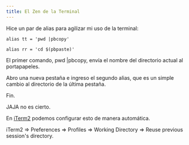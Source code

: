 ```yaml
---
title: El Zen de la Terminal
---
```


Hice un par de alias para agilizar mi uso de la terminal:

```
alias tt = 'pwd |pbcopy'

alias rr = 'cd $(pbpaste)'
```

El primer comando, pwd |pbcopy, envía el nombre del directorio actual al portapapeles.

Abro una nueva pestaña e ingreso el segundo alias, que es un simple cambio al directorio de la última pestaña.

Fin.

JAJA no es cierto. 

En [iTerm2](https://www.iterm2.com/) podemos configurar esto de manera automática.

iTerm2 => Preferences => Profiles => Working Directory => Reuse previous session's directory.